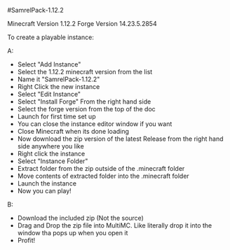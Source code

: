 #SamrelPack-1.12.2

Minecraft Version 1.12.2
Forge Version 14.23.5.2854

To create a playable instance:

A:
  - Select "Add Instance"
  - Select the 1.12.2 minecraft version from the list
  - Name it "SamrelPack-1.12.2"
  - Right Click the new instance
  - Select "Edit Instance"
  - Select "Install Forge" From the right hand side
  - Select the forge version from the top of the doc
  - Launch for first time set up
  - You can close the instance editor window if you want
  - Close Minecraft when its done loading
  - Now download the zip version of the latest Release from the right hand side anywhere you like
  - Right click the instance
  - Select "Instance Folder"
  - Extract folder from the zip outside of the .minecraft folder
  - Move contents of extracted folder into the .minecraft folder
  - Launch the instance
  - Now you can play!
  
B:
  - Download the included zip (Not the source)
  - Drag and Drop the zip file into MultiMC. Like literally drop it into the window tha pops up when you open it
  - Profit!
